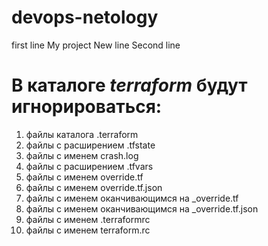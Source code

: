 # devops-netology
first line
My project
New line
Second line

# В каталоге *terraform* будут игнорироваться:
1. файлы каталога .terraform
1. файлы с расширением .tfstate
1. файлы с именем crash.log
1. файлы с расширением .tfvars
1. файлы с именем override.tf
1. файлы с именем override.tf.json
1. файлы с именем оканчивающимся на _override.tf
1. файлы с именем оканчивающимся на _override.tf.json
1. файлы с именем .terraformrc
1. файлы с именем terraform.rc